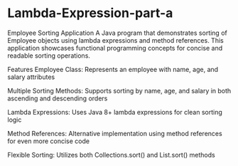 # Lambda-Expression-part-a

Employee Sorting Application
A Java program that demonstrates sorting of Employee objects using lambda expressions and method references. This application showcases functional programming concepts for concise and readable sorting operations.

Features
Employee Class: Represents an employee with name, age, and salary attributes

Multiple Sorting Methods: Supports sorting by name, age, and salary in both ascending and descending orders

Lambda Expressions: Uses Java 8+ lambda expressions for clean sorting logic

Method References: Alternative implementation using method references for even more concise code

Flexible Sorting: Utilizes both Collections.sort() and List.sort() methods
